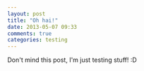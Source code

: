 ```yaml
---
layout: post
title: "Oh hai!"
date: 2013-05-07 09:33
comments: true
categories: testing
---
```

Don't mind this post, I'm just testing stuff! :D